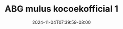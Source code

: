 --- 
title: "ABG mulus kocoekofficial 1"
description: "video bokep ABG mulus kocoekofficial 1 instagram   terbaru"
date: 2024-11-04T07:39:59-08:00
file_code: "s2wves2idwdy"
draft: false
cover: "eswbz7r1txuykqnb.jpg"
tags: ["ABG", "mulus", "kocoekofficial", "bokep-indo", "bokep-viral", "bokep-ig"]
length: 60
fld_id: "1398453"
foldername: "ABG putih mulus"
categories: ["ABG putih mulus"]
views: 67
---